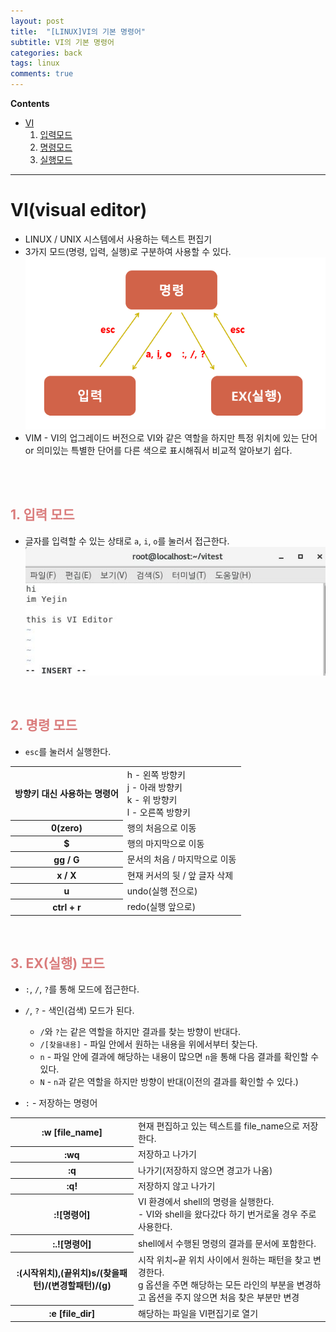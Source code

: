 ```yaml
---
layout: post
title:  "[LINUX]VI의 기본 명령어"
subtitle: VI의 기본 명령어
categories: back
tags: linux
comments: true
---
```

**Contents**
- [VI](#vivisual-editor)
    1. [입력모드](#1-입력-모드)
    2. [명령모드](#2-명령-모드)
    3. [실행모드](#3-ex실행-모드)

---
# VI(visual editor)
- LINUX / UNIX 시스템에서 사용하는 텍스트 편집기
- 3가지 모드(명령, 입력, 실행)로 구분하여 사용할 수 있다.
    ![VI_mode](/assets/img/Linux/VI_mode.png)
- VIM - VI의 업그레이드 버전으로 VI와 같은 역할을 하지만 특정 위치에 있는 단어 or 의미있는 특별한 단어를 다른 색으로 표시해줘서 비교적 알아보기 쉽다.
<br>
<br>

## <span style="color:#da7c7c">1. 입력 모드</span>
- 글자를 입력할 수 있는 상태로 `a`, `i`, `o`를 눌러서 접근한다.
![vi_insert_mode](/assets/img/Linux/VI_insert.JPG)
<br>

## <span style="color:#da7c7c">2. 명령 모드</span>
- `esc`를 눌러서 실행한다.
<table>
<tr>
    <th>방향키 대신 사용하는 명령어</th>
    <td>h - 왼쪽 방향키<br/>
    j - 아래 방향키<br/>
    k - 위 방향키<br/>
    l - 오른쪽 방향키</td>
</tr>
<tr>
    <th>0(zero)</th>
    <td>행의 처음으로 이동</td>
</tr>
<tr>
    <th>$</th>
    <td>행의 마지막으로 이동</td>
</tr>
<tr>
    <th>gg / G</th>
    <td>문서의 처음 / 마지막으로 이동</td>
</tr>
<tr>
    <th>x / X</th>
    <td>현재 커서의 뒷 / 앞 글자 삭제</td>
</tr>
<tr>
    <th>u</th>
    <td>undo(실행 전으로)</td>
</tr>
<tr>
    <th>ctrl + r</th>
    <td>redo(실행 앞으로)</td>
</tr>
</table>
<br/>

## <span style="color:#da7c7c">3. EX(실행) 모드</span>

- `:`, `/`, `?`를 통해 모드에 접근한다.
- `/`, `?` - 색인(검색) 모드가 된다.
    - `/`와 `?`는 같은 역할을 하지만 결과를 찾는 방향이 반대다.
    - `/[찾을내용]` - 파일 안에서 원하는 내용을 위에서부터 찾는다.
    - `n` - 파일 안에 결과에 해당하는 내용이 많으면 `n`을 통해 다음 결과를 확인할 수 있다.
    - `N` - `n`과 같은 역할을 하지만 방향이 반대(이전의 결과를 확인할 수 있다.)

- `:` - 저장하는 명령어
<table>
<tr>
    <th>:w [file_name]</th>
    <td>현재 편집하고 있는 텍스트를 file_name으로 저장한다.</td>
</tr>
<tr>
    <th>:wq</th>
    <td>저장하고 나가기</td>
</tr>
<tr>
    <th>:q</th>
    <td>나가기(저장하지 않으면 경고가 나옴)</td>
</tr>
<tr>
    <th>:q!</th>
    <td>저장하지 않고 나가기</td>
</tr>
<tr>
    <th>:![명령어]</th>
    <td>VI 환경에서 shell의 명령을 실행한다.<br/>
    - VI와 shell을 왔다갔다 하기 번거로울 경우 주로 사용한다.</td>
</tr>
<tr>
    <th>:.![명령어]</th>
    <td>shell에서 수행된 명령의 결과를 문서에 포함한다.</td>
</tr>
<tr>
    <th>:(시작위치),(끝위치)s/(찾을패턴)/(변경할패턴)/(g)</th>
    <td>시작 위치~끝 위치 사이에서 원하는 패턴을 찾고 변경한다.<br/>
    g 옵션을 주면 해당하는 모든 라인의 부분을 변경하고 옵션을 주지 않으면 처음 찾은 부분만 변경</td>
</tr>
<tr>
    <th>:e [file_dir]</th>
    <td>해당하는 파일을 VI편집기로 열기</td>
</tr>
</table>
